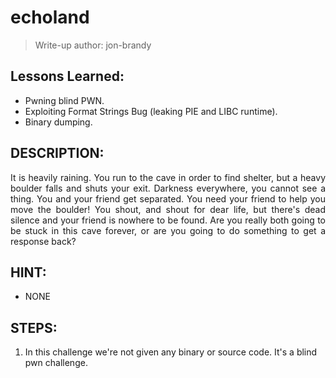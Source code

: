 # echoland

> Write-up author: jon-brandy

## Lessons Learned:
- Pwning blind PWN.
- Exploiting Format Strings Bug (leaking PIE and LIBC runtime).
- Binary dumping.

## DESCRIPTION:

<p align="justify">
It is heavily raining. You run to the cave in order to find shelter, but a heavy boulder falls and shuts your exit. Darkness everywhere, you cannot see a thing. You and your friend get separated. You need your friend to help you move the boulder! You shout, and shout for dear life, but there's dead silence and your friend is nowhere to be found. Are you really both going to be stuck in this cave forever, or are you going to do something to get a response back?
</p>


## HINT: 
- NONE

## STEPS:
1. In this challenge we're not given any binary or source code. It's a blind pwn challenge.
